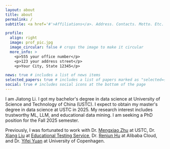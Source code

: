 ```yaml
---
layout: about
title: about
permalink: /
subtitle: <a href='#'>Affiliations</a>. Address. Contacts. Motto. Etc.

profile:
  align: right
  image: prof_pic.jpg
  image_circular: false # crops the image to make it circular
  more_info: >
    <p>555 your office number</p>
    <p>123 your address street</p>
    <p>Your City, State 12345</p>

news: true # includes a list of news items
selected_papers: true # includes a list of papers marked as "selected={true}"
social: true # includes social icons at the bottom of the page
---
```


I am Jiatong Li. I got my bachelor's degree in data science at University of Science and Technology of China (USTC). I expect to obtain my master's degree in data science at USTC in 2025. My research interest includes trustworthy ML, LLM, and educational data mining. I am seeking a PhD position for the Fall 2025 semester.

Previously, I was fortunated to work with Dr. [Mengxiao Zhu](http://staff.ustc.edu.cn/~mxzhu/) at USTC, Dr. [Xiang Liu](https://scholar.google.com/citations?user=rxT-92AAAAAJ) at [Educational Testing Service](https://www.ets.org/), Dr. [Renjun Hu](https://hurenjun.github.io/) at Alibaba Cloud, and Dr. [Yifei Yuan](https://yfyuan01.github.io/) at University of Copenhagen.

